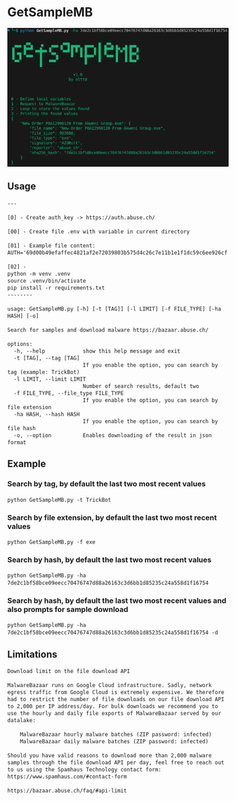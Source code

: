 # GetSampleMB

![](GetSampleMB.png)

## Usage

```
---

[0] - Create auth_key -> https://auth.abuse.ch/

[00] - Create file .env with variable in current directory 

[01] - Example file content:
AUTH='69d00b49efaffec4821af2e72039803b575d4c26c7e11b1e1f1dc59c6ee926cf'

[02] -
python -m venv .venv
source .venv/bin/activate
pip install -r requirements.txt
--------

usage: GetSampleMB.py [-h] [-t [TAG]] [-l LIMIT] [-f FILE_TYPE] [-ha HASH] [-o]

Search for samples and download malware https://bazaar.abuse.ch/

options:
  -h, --help            show this help message and exit
  -t [TAG], --tag [TAG]
                        If you enable the option, you can search by tag (example: TrickBot)
  -l LIMIT, --limit LIMIT
                        Number of search results, default two
  -f FILE_TYPE, --file_type FILE_TYPE
                        If you enable the option, you can search by file extension
  -ha HASH, --hash HASH
                        If you enable the option, you can search by file hash
  -o, --option          Enables downloading of the result in json format

```

## Example

### Search by tag, by default the last two most recent values
`python GetSampleMB.py -t TrickBot`

### Search by file extension, by default the last two most recent values
`python GetSampleMB.py -f exe`

### Search by hash, by default the last two most recent values
`python GetSampleMB.py -ha 7de2c1bf58bce09eecc70476747d88a26163c3d6bb1d85235c24a558d1f16754`

### Search by hash, by default the last two most recent values ​​and also prompts for sample download
`python GetSampleMB.py -ha 7de2c1bf58bce09eecc70476747d88a26163c3d6bb1d85235c24a558d1f16754 -d`



## Limitations 

```
Download limit on the file download API

MalwareBazaar runs on Google Cloud infrastructure. Sadly, network egress traffic from Google Cloud is extremely expensive. We therefore had to restrict the number of file downloads on our file download API to 2,000 per IP address/day. For bulk downloads we recommend you to use the hourly and daily file exports of MalwareBazaar served by our datalake:

    MalwareBazaar hourly malware batches (ZIP password: infected)
    MalwareBazaar daily malware batches (ZIP password: infected)

Should you have valid reasons to download more than 2,000 malware samples through the file download API per day, feel free to reach out to us using the Spamhaus Technology contact form:
https://www.spamhaus.com/#contact-form

https://bazaar.abuse.ch/faq/#api-limit

```
